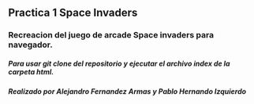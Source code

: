 ## Practica 1 Space Invaders

### Recreacion del juego de arcade Space invaders para navegador.

##### Para usar git clone del repositorio y ejecutar el archivo index de la carpeta html.

##### Realizado por Alejandro Fernandez Armas y Pablo Hernando Izquierdo
